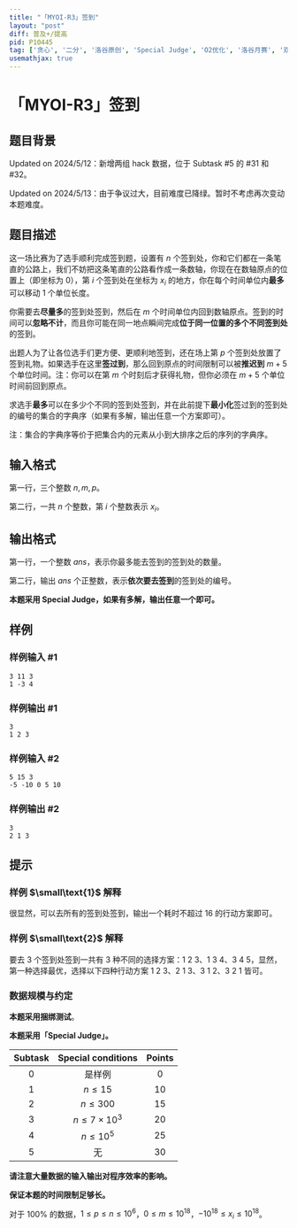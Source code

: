 ```yaml
---
title: "「MYOI-R3」签到"
layout: "post"
diff: 普及+/提高
pid: P10445
tag: ['贪心', '二分', '洛谷原创', 'Special Judge', 'O2优化', '洛谷月赛', '双指针,two-pointer']
usemathjax: true
---
```


# 「MYOI-R3」签到
## 题目背景

Updated on 2024/5/12：新增两组 hack 数据，位于 Subtask #5 的 #31 和 #32。

Updated on 2024/5/13：由于争议过大，目前难度已降绿。暂时不考虑再次变动本题难度。
## 题目描述

这一场比赛为了选手顺利完成签到题，设置有 $n$ 个签到处，你和它们都在一条笔直的公路上，我们不妨把这条笔直的公路看作成一条数轴，你现在在数轴原点的位置上（即坐标为 $0$），第 $i$ 个签到处在坐标为 $x_i$ 的地方，你在每个时间单位内**最多**可以移动 $1$ 个单位长度。

你需要去**尽量多**的签到处签到，然后在 $m$ 个时间单位内回到数轴原点。签到的时间可以**忽略不计**，而且你可能在同一地点瞬间完成**位于同一位置的多个不同签到处**的签到。

出题人为了让各位选手们更方便、更顺利地签到，还在场上第 $p$ 个签到处放置了签到礼物。如果选手在这里**签过到**，那么回到原点的时间限制可以被**推迟到** $m+5$ 个单位时间。注：你可以在第 $m$ 个时刻后才获得礼物，但你必须在 $m+5$ 个单位时间前回到原点。

求选手**最多**可以在多少个不同的签到处签到，并在此前提下**最小化**签过到的签到处的编号的集合的字典序（如果有多解，输出任意一个方案即可）。

注：集合的字典序等价于把集合内的元素从小到大排序之后的序列的字典序。
## 输入格式

第一行，三个整数 $n,m,p$。

第二行，一共 $n$ 个整数，第 $i$ 个整数表示 $x_i$。
## 输出格式

第一行，一个整数 $ans$，表示你最多能去签到的签到处的数量。

第二行，输出 $ans$ 个正整数，表示**依次要去签到**的签到处的编号。

**本题采用 Special Judge，如果有多解，输出任意一个即可。**
## 样例

### 样例输入 #1
```
3 11 3
1 -3 4 
```
### 样例输出 #1
```
3
1 2 3
```
### 样例输入 #2
```
5 15 3
-5 -10 0 5 10 
```
### 样例输出 #2
```
3
2 1 3 
```
## 提示

### 样例 $\small\text{1}$ 解释


很显然，可以去所有的签到处签到，输出一个耗时不超过 $16$ 的行动方案即可。

### 样例 $\small\text{2}$ 解释

要去 $3$ 个签到处签到一共有 $3$ 种不同的选择方案：$1$ $2$ $3$、$1$ $3$ $4$、$3$ $4$ $5$，显然，第一种选择最优，选择以下四种行动方案 $1$ $2$ $3$、$2$ $1$ $3$、$3$ $1$ $2$、$3$ $2$ $1$ 皆可。

### 数据规模与约定

**本题采用捆绑测试**。

**本题采用「Special Judge」。**

|$\textbf{Subtask}$ | $\textbf{Special conditions}$ |$\textbf{Points}$ |
| :----------: | :----------: | :----------: | 
| $0$ | 是样例 | $0$ |
| $1$ | $n\leq 15$ | $10$ |
| $2$ | $n\leq 300$ | $15$ |
| $3$ | $n\leq 7\times 10^3$ | $20$ |
| $4$ | $n\leq 10^5$ | $25$ |
| $5$ | 无 | $30$ |

**请注意大量数据的输入输出对程序效率的影响。**

**保证本题的时间限制足够长。**

对于 $100\%$ 的数据，$1\leq p\leq n\leq 10^6$，$0\leq m\leq 10^{18}$，$-10^{18}\leq x_i\leq 10^{18}$。

